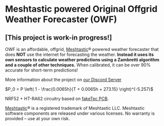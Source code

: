 # Meshtastic powered Original Offgrid Weather Forecaster (OWF)
## [This project is work-in progress!]
OWF is an affordable, offgrid, [Meshtastic](https://meshtastic.org/)® powered weather forecaster that does **NOT** use the internet for forecasting the weather. **Instead it uses its own sensors to calculate weather predictions using a Zambretti algorithm and a couple of other techniques.**
When calibrated, it can be over 90% accurate for short-term predictions!

More information about the project on [our Discord Server](https://discord.gg/Jbdw9DENTZ)


$P_0 = P \left( 1 - \frac{0.0065h}{T + 0.0065h + 273.15} \right)^{-5.257}$


NRF52 + HT-RA62 circuitry based on [fakeTec PCB](https://github.com/gargomoma/fakeTec_pcb).

[Meshtastic](https://meshtastic.org/)® is a registered trademark of Meshtastic LLC. Meshtastic software components are released under various licenses. No warranty is provided – use at your own risk.
